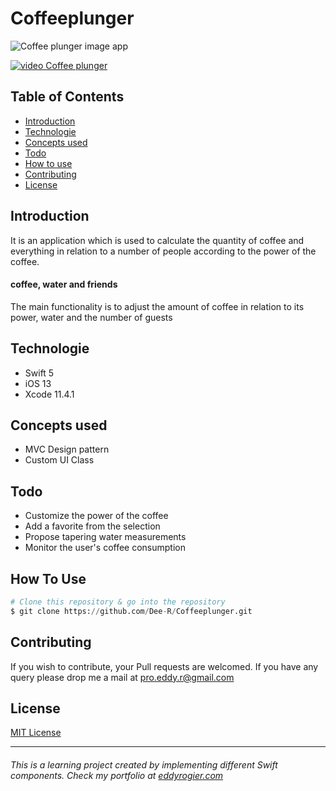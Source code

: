 # Coffeeplunger

![Coffee plunger image app](https://project.getcode.fr/Coffeeplunger/Coffeeplunger.png)

[![video Coffee plunger](https://project.getcode.fr/bmi/video.png)](https://project.getcode.fr/Coffeeplunger/Coffeeplunger.mp4)

## Table of Contents
* [Introduction](#introduction)
* [Technologie](#technologie)
* [Concepts used](#concepts-used)
* [Todo](#todo)
* [How to use](#how-to-use)
* [Contributing](#contributing)
* [License](#license)

## Introduction
It is an application which is used to calculate the quantity of coffee and everything in relation to a number of people according to the power of the coffee.

#### coffee, water and friends

The main functionality is to adjust the amount of coffee in relation to its power, water and the number of guests


## Technologie
* Swift 5
* iOS 13
* Xcode 11.4.1

## Concepts used
* MVC Design pattern
* Custom UI Class

## Todo
* Customize the power of the coffee
* Add a favorite from the selection
* Propose tapering water measurements
* Monitor the user's coffee consumption


## How To Use
```python
# Clone this repository & go into the repository
$ git clone https://github.com/Dee-R/Coffeeplunger.git
```

## Contributing
If you wish to contribute, your Pull requests are welcomed. If you have any query please drop me a mail at [pro.eddy.r@gmail.com](pro.eddy.r@gmail.com)

## License
[MIT License](https://github.com/Dee-R/Weather-OpenWeather/blob/main/LICENSE)

___
######   This is a learning project created by implementing different Swift components. Check my portfolio at [eddyrogier.com](https://www.eddyrogier.com/)
